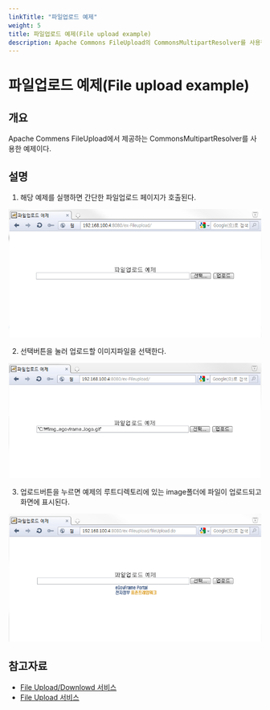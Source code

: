 ```yaml
---
linkTitle: "파일업로드 예제"
weight: 5
title: 파일업로드 예제(File upload example)
description: Apache Commons FileUpload의 CommonsMultipartResolver를 사용한 파일 업로드 예제로, 이미지 파일을 업로드하고 화면에 표시하는 기능을 설명한다.
---
```

# 파일업로드 예제(File upload example)

## 개요
Apache Commens FileUpload에서 제공하는 CommonsMultipartResolver를 사용한 예제이다.

## 설명
1. 해당 예제를 실행하면 간단한 파일업로드 페이지가 호출된다.

![fileupload-1](./images/fileupload-1.png)

2. 선택버튼을 눌러 업로드할 이미지파일을 선택한다.

![fileupload-2](./images/fileupload-2.png)

3. 업로드버튼을 누르면 예제의 루트디렉토리에 있는 image폴더에 파일이 업로드되고 화면에 표시된다.

![fileupload-3](./images/fileupload-3.png)

## 참고자료
- [File Upload/Downlowd 서비스](../../../egovframe-runtime/foundation-layer/file-upload-download-service.md)
- [File Upload 서비스](../../../egovframe-runtime/foundation-layer/file-upload-service.md)